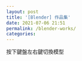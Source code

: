 ```yaml
---
layout: post
title: '[Blender] 作品集'
date: 2021-07-06 21:51
permalink: /blender-works/
categories: 
---
```

按下鍵盤左右鍵切換模型
<canvas id="c" tabindex="0" style="width: 100%"></canvas>
<script type="module">
  import * as THREE from 'https://threejsfundamentals.org/threejs/resources/threejs/r127/build/three.module.js';
  import {OrbitControls} from 'https://threejsfundamentals.org/threejs/resources/threejs/r127/examples/jsm/controls/OrbitControls.js';
  import {GLTFLoader} from 'https://threejsfundamentals.org/threejs/resources/threejs/r127/examples/jsm/loaders/GLTFLoader.js';

  const canvas = document.querySelector('#c');
  canvas.addEventListener('keydown', (e) => {
    if (e.keyCode == 37) {
        index = (index + models.length - 1) % models.length;
        loadModel();
    } else if (e.keyCode == 39) {
        index = (index + 1) % models.length;
        loadModel();
    }
  });
  const renderer = new THREE.WebGLRenderer({canvas});
  renderer.setSize(canvas.clientWidth, canvas.clientHeight);

  const fov = 45;
  const aspect = canvas.clientWidth / canvas.clientHeight;
  const near = 0.1;
  const far = 100;
  const camera = new THREE.PerspectiveCamera(fov, aspect, near, far);
  camera.position.set(1, 1, 3);

  const controls = new OrbitControls(camera, canvas);

  const clock = new THREE.Clock();

  const scene = new THREE.Scene();
  scene.background = new THREE.Color(0xB3DDD5);

  // {
  //   const skyColor = 0xB1E1FF;
  //   const groundColor = 0xB97A20;
  //   const intensity = 1;
  //   const light = new THREE.HemisphereLight(skyColor, groundColor, intensity);
  //   scene.add(light);
  // }

  // {
  //   const color = 0xFFFFFF;
  //   const intensity = 1;
  //   const light = new THREE.DirectionalLight(color, intensity);
  //   light.position.set(5, 10, 2);
  //   scene.add(light);
  //   scene.add(light.target);
  // }

  {
    const color = 0xFFFFFF;
    const intensity = 1;
    const light = new THREE.AmbientLight(color, intensity);
    scene.add(light);
  }

  const models = ['Finn', 'Jake', 'PB', 'Spear', 'tree sword'];
  let index = 0;
  let root;
  let mixer;
  const gltfLoader = new GLTFLoader();

  function loadModel() {
    if (root) {
      scene.remove(root);
    }
    gltfLoader.load(`/assets/${models[index]}.glb`, (gltf) => {
      root = gltf.scene;
      scene.add(root);

      // compute the box that contains all the stuff
      // from root and below
      const box = new THREE.Box3().setFromObject(root);

      const boxSize = box.getSize(new THREE.Vector3()).length();
      const boxCenter = box.getCenter(new THREE.Vector3());

      // update the Trackball controls to handle the new size
      controls.maxDistance = boxSize * 10;
      controls.target.copy(boxCenter);
      controls.update();

      mixer = new THREE.AnimationMixer(root);
      gltf.animations.forEach(function(clip) {
        mixer.clipAction(clip).play();
      });
    });
  }
  loadModel();

  function render() {
    if (mixer) {
      mixer.update(clock.getDelta());
    }
    renderer.render(scene, camera);
    requestAnimationFrame(render);
  }
  requestAnimationFrame(render);
</script>